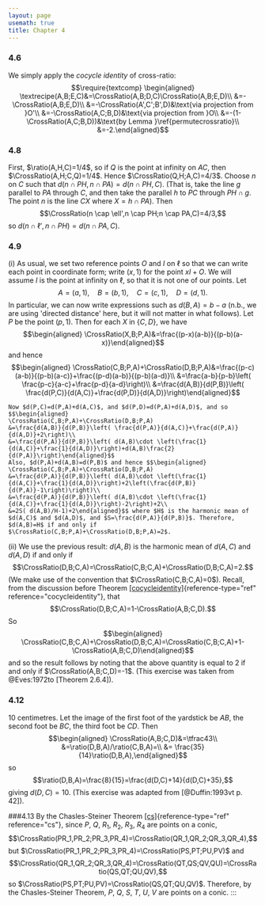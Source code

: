 ```yaml
---
layout: page
usemath: true
title: Chapter 4
---
```


### 4.6 
We simply apply the *cocycle identity* of cross-ratio:
$$\require{textcomp}
\begin{aligned}
\textrecipe(A,B;E,C)&=\CrossRatio(A,B;D,C)\CrossRatio(A,B;E,D)\\
&=-\CrossRatio(A,B;E,D)\\
&=-\CrossRatio(A',C';B',D)&\text{via projection from }O'\\
&=-\CrossRatio(A,C;B,D)&\text{via projection from }O\\
&=-(1-\CrossRatio(A,C;B,D))&\text{by Lemma }\ref{permutecrossratio}\\
&=-2.\end{aligned}$$

### 4.8 
First, $\ratio(A,H,C)=1/4$, so if $Q$ is the point at infinity on
$AC$, then $\CrossRatio(A,H;C,Q)=1/4$. Hence $\CrossRatio(Q,H;A,C)=4/3$.
Choose $n$ on $C$ such that $d(n \cap PH,n \cap PA)=d(n \cap PH, C)$.
(That is, take the line $g$ parallel to $PA$ through $C$, and then take
the parallel $h$ to $PC$ through $PH\cap g$. The point $n$ is the line
$CX$ where $X=h\cap PA$). Then
$$\CrossRatio(n \cap \ell',n \cap PH;n \cap PA,C)=4/3,$$ so
$d(n \cap \ell',n \cap PH)=d(n \cap PA, C)$.

### 4.9

(i) As usual, we set two reference points $O$ and $I$ on $\ell$ so that
    we can write each point in coordinate form; write $(x,1)$ for the
    point $xI+O$. We will assume $I$ is the point at infinity on $\ell$,
    so that it is not one of our points. Let
    $$A=(a,1), \quad B=(b,1), \quad C=(c,1),\quad D=(d,1).$$ In
    particular, we can now write expressions such as $d(B,A)=b-a$ (n.b.,
    we are using 'directed distance' here, but it will not matter in
    what follows). Let $P$ be the point $(p,1)$. Then for each $X$ in
    $\{C,D\}$, we have $$\begin{aligned}
    \CrossRatio(X,B;P,A)&=\frac{(p-x)(a-b)}{(p-b)(a-x)}\end{aligned}$$
    and hence $$\begin{aligned}
    \CrossRatio(C,B;P,A)+\CrossRatio(D,B;P,A)&=\frac{(p-c)(a-b)}{(p-b)(a-c)}+\frac{(p-d)(a-b)}{(p-b)(a-d)}\\
    &=\frac{a-b}{p-b}\left( \frac{p-c}{a-c}+\frac{p-d}{a-d}\right)\\
    &=\frac{d(A,B)}{d(P,B)}\left( \frac{d(P,C)}{d(A,C)}+\frac{d(P,D)}{d(A,D)}\right)\end{aligned}$$

    Now $d(P,C)=d(P,A)+d(A,C)$, and $d(P,D)=d(P,A)+d(A,D)$, and so
    $$\begin{aligned}
    \CrossRatio(C,B;P,A)+\CrossRatio(D,B;P,A)
    &=\frac{d(A,B)}{d(P,B)}\left( \frac{d(P,A)}{d(A,C)}+\frac{d(P,A)}{d(A,D)}+2\right)\\
    &=\frac{d(P,A)}{d(P,B)}\left( d(A,B)\cdot \left(\frac{1}{d(A,C)}+\frac{1}{d(A,D)}\right)+d(A,B)\frac{2}{d(P,A)}\right)\end{aligned}$$
    Also, $d(P,A)+d(A,B)=d(P,B)$ and hence $$\begin{aligned}
    \CrossRatio(C,B;P,A)+\CrossRatio(D,B;P,A)
    &=\frac{d(P,A)}{d(P,B)}\left( d(A,B)\cdot \left(\frac{1}{d(A,C)}+\frac{1}{d(A,D)}\right)+2\left(\frac{d(P,B)}{d(P,A)}-1\right)\right)\\
    &=\frac{d(P,A)}{d(P,B)}\left( d(A,B)\cdot \left(\frac{1}{d(A,C)}+\frac{1}{d(A,D)}\right)-2\right)+2\\
    &=2S( d(A,B)/H-1)+2\end{aligned}$$ where $H$ is the harmonic mean of
    $d(A,C)$ and $d(A,D)$, and $S=\frac{d(P,A)}{d(P,B)}$. Therefore,
    $d(A,B)=H$ if and only if
    $\CrossRatio(C,B;P,A)+\CrossRatio(D,B;P,A)=2$.

(ii) We use the previous result: $d(A,B)$ is the harmonic mean of
     $d(A,C)$ and $d(A,D)$ if and only if
     $$\CrossRatio(D,B;C,A)=\CrossRatio(C,B;C,A)+\CrossRatio(D,B;C,A)=2.$$
     (We make use of the convention that $\CrossRatio(C,B;C,A)=0$).
     Recall, from the discussion before Theorem
     [\[cocycleidentity\]](#cocycleidentity){reference-type="ref"
     reference="cocycleidentity"}, that
     $$\CrossRatio(D,B;C,A)=1-\CrossRatio(A,B;C,D).$$ So
     $$\begin{aligned}
     \CrossRatio(C,B;C,A)+\CrossRatio(D,B;C,A)=\CrossRatio(C,B;C,A)+1-\CrossRatio(A,B;C,D)\end{aligned}$$
     and so the result follows by noting that the above quantity is
     equal to $2$ if and only if $\CrossRatio(A,B;C,D)=-1$. (This
     exercise was taken from @Eves:1972to [Theorem 2.6.4]).

### 4.12 
10 centimetres. Let the image of the first foot of the yardstick be
$AB$, the second foot be $BC$, the third foot be $CD$. Then
$$\begin{aligned}
\CrossRatio(A,B;C,D)&=\tfrac43\\
&=\ratio(D,B,A)/\ratio(C,B,A)=\\
&= \frac{35}{14}\ratio(D,B,A),\end{aligned}$$ so
$$\ratio(D,B,A)=\frac{8}{15}=\frac{d(D,C)+14}{d(D,C)+35},$$ giving
$d(D,C)=10$. (This exercise was adapted from [@Duffin:1993vt p. 42]).

###4.13 
By the Chasles-Steiner Theorem [\[cs\]](#cs){reference-type="ref"
reference="cs"}, since $P$, $Q$, $R_1$, $R_2$, $R_3$, $R_4$ are points
on a conic,
$$\CrossRatio(PR_1,PR_2;PR_3,PR_4)=\CrossRatio(QR_1,QR_2;QR_3,QR_4),$$
but $\CrossRatio(PR_1,PR_2;PR_3,PR_4)=\CrossRatio(PS,PT;PU,PV)$ and
$$\CrossRatio(QR_1,QR_2;QR_3,QR_4)=\CrossRatio(QT,QS;QV,QU)=\CrossRatio(QS,QT;QU,QV),$$
so $\CrossRatio(PS,PT;PU,PV)=\CrossRatio(QS,QT;QU,QV)$. Therefore, by
the Chasles-Steiner Theorem, $P$, $Q$, $S$, $T$, $U$, $V$ are points on
a conic.
:::
